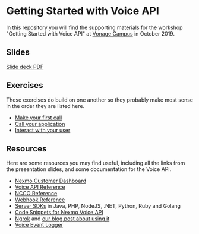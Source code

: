 # Getting Started with Voice API

In this repository you will find the supporting materials for the workshop "Getting Started with Voice API" at [Vonage Campus](https://www.vonage.com/campus/) in October 2019.

## Slides

[Slide deck PDF](assets/slides/intro-to-voice.pdf)

## Exercises

These exercises do build on one another so they probably make most sense in the order they are listed here.

* [Make your first call](first-call.md)
* [Call your application](answer-call.md)
* [Interact with your user](user-input.md)

## Resources

Here are some resources you may find useful, including all the links from the presentation slides, and some documentation for the Voice API.

* [Nexmo Customer Dashboard](https://dashboard.nexmo.com)
* [Voice API Reference](https://developer.nexmo.com/api/voice)
* [NCCO Reference](https://developer.nexmo.com/voice/voice-api/ncco-reference)
* [Webhook Reference](https://developer.nexmo.com/voice/voice-api/webhook-reference)
* [Server SDKs](https://developer.nexmo.com/tools) in Java, PHP, NodeJS, .NET, Python, Ruby and Golang
* [Code Snippets for Nexmo Voice API](https://developer.nexmo.com/voice/voice-api/overview#code-snippets)
* [Ngrok](https://ngrok.com) and [our blog post about using it](https://www.nexmo.com/blog/2017/07/04/local-development-nexmo-ngrok-tunnel-dr
)
* [Voice Event Logger](https://github.com/Nexmo/voice-event-logger)

